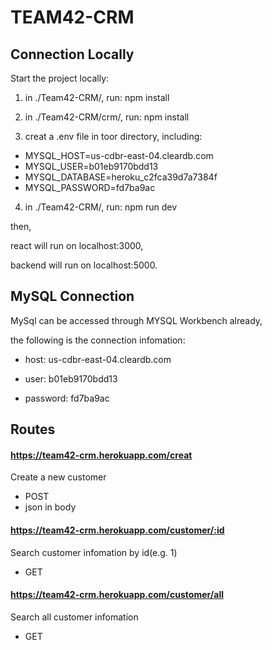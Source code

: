 # TEAM42-CRM

## Connection Locally

Start the project locally:

1. in ./Team42-CRM/, run: npm install

2. in ./Team42-CRM/crm/, run: npm install

3. creat a .env file in toor directory, including:

  -   MYSQL_HOST=us-cdbr-east-04.cleardb.com
  -   MYSQL_USER=b01eb9170bdd13
  -   MYSQL_DATABASE=heroku_c2fca39d7a7384f
  -   MYSQL_PASSWORD=fd7ba9ac

4. in ./Team42-CRM/, run: npm run dev

then,

react will run on localhost:3000, 

backend will run on localhost:5000.

## MySQL Connection

MySql can be accessed through MYSQL Workbench already,

the following is the connection infomation:

- host: us-cdbr-east-04.cleardb.com

- user: b01eb9170bdd13

- password: fd7ba9ac

## Routes

#### https://team42-crm.herokuapp.com/creat
Create a new customer
- POST
- json in body

#### https://team42-crm.herokuapp.com/customer/:id
Search customer infomation by id(e.g. 1)
- GET

#### https://team42-crm.herokuapp.com/customer/all
Search all customer infomation
- GET

